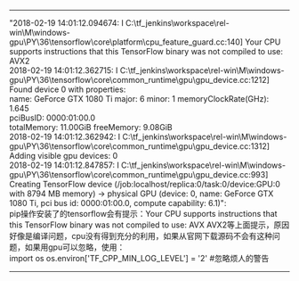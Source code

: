 ---------
"2018-02-19 14:01:12.094674: I C:\tf_jenkins\workspace\rel-win\M\windows-gpu\PY\36\tensorflow\core\platform\cpu_feature_guard.cc:140] Your CPU supports instructions that this TensorFlow binary was not compiled to use: AVX2<br>
2018-02-19 14:01:12.362715: I C:\tf_jenkins\workspace\rel-win\M\windows-gpu\PY\36\tensorflow\core\common_runtime\gpu\gpu_device.cc:1212] Found device 0 with properties:<br>
name: GeForce GTX 1080 Ti major: 6 minor: 1 memoryClockRate(GHz): 1.645<br>
pciBusID: 0000:01:00.0<br>
totalMemory: 11.00GiB freeMemory: 9.08GiB<br>
2018-02-19 14:01:12.362942: I C:\tf_jenkins\workspace\rel-win\M\windows-gpu\PY\36\tensorflow\core\common_runtime\gpu\gpu_device.cc:1312] Adding visible gpu devices: 0<br>
2018-02-19 14:01:12.847857: I C:\tf_jenkins\workspace\rel-win\M\windows-gpu\PY\36\tensorflow\core\common_runtime\gpu\gpu_device.cc:993] Creating TensorFlow device (/job:localhost/replica:0/task:0/device:GPU:0 with 8794 MB memory) -> physical GPU (device: 0, name: GeForce GTX 1080 Ti, pci bus id: 0000:01:00.0, compute capability: 6.1)":<br>
pip操作安装了的tensorflow会有提示：Your CPU supports instructions that this TensorFlow binary was not compiled to use: AVX AVX2等上面提示，原因好像是编译问题，cpu没有得到充分的利用，如果从官网下载源码不会有这种问题，如果用gpu可以忽略，使用：<br>
		import os
		os.environ['TF_CPP_MIN_LOG_LEVEL'] = '2'  #忽略烦人的警告

---------